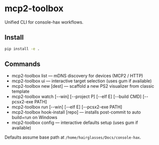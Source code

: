 # mcp2-toolbox

Unified CLI for console-hax workflows.

## Install

```bash
pip install -e .
```

## Commands

- mcp2-toolbox list — mDNS discovery for devices (MCP2 / HTTP)
- mcp2-toolbox ui — interactive target selection (uses gum if available)
- mcp2-toolbox new <name> [dest] — scaffold a new PS2 visualizer from classic template
- mcp2-toolbox watch [--win] [--project P] [--elf E] [--build CMD] [--pcsx2-exe PATH]
- mcp2-toolbox run [--win] [--elf E] [--pcsx2-exe PATH]
- mcp2-toolbox hook-install [repo] — installs post-commit to auto build+run on Windows
- mcp2-toolbox config — interactive defaults setup (uses gum if available)

Defaults assume base path at `/home/hairglasses/Docs/console-hax`.


